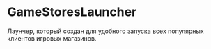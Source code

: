 # GameStoresLauncher
Лаунчер, который создан для удобного запуска всех популярных клиентов игровых магазинов.
